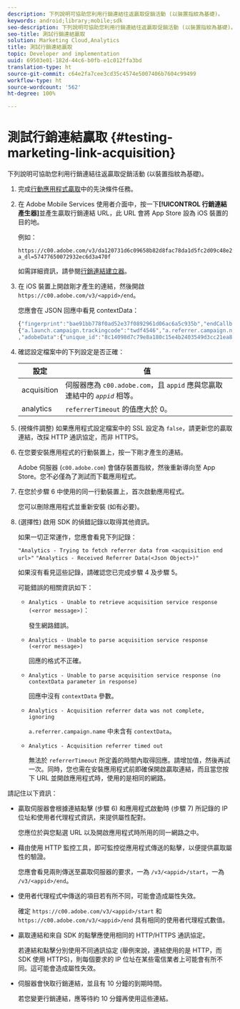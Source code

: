 ```yaml
---
description: 下列說明可協助您利用行銷連結往返贏取促銷活動 (以裝置指紋為基礎)。
keywords: android;library;mobile;sdk
seo-description: 下列說明可協助您利用行銷連結往返贏取促銷活動 (以裝置指紋為基礎)。
seo-title: 測試行銷連結贏取
solution: Marketing Cloud,Analytics
title: 測試行銷連結贏取
topic: Developer and implementation
uuid: 69503e01-182d-44c6-b0fb-e1c012ffa3bd
translation-type: ht
source-git-commit: c64e2fa7cee3cd35c4574e5007406b7604c99499
workflow-type: ht
source-wordcount: '562'
ht-degree: 100%

---
```



# 測試行銷連結贏取 {#testing-marketing-link-acquisition}

下列說明可協助您利用行銷連結往返贏取促銷活動 (以裝置指紋為基礎)。

1. 完成[行動應用程式贏取](/help/ios/acquisition-main/acquisition.md)中的先決條件任務。
1. 在 Adobe Mobile Services 使用者介面中，按一下&#x200B;**[!UICONTROL 行銷連結產生器]**&#x200B;並產生贏取行銷連結 URL，此 URL 會將 App Store 設為 iOS 裝置的目的地。

   例如：

   ```
   https://c00.adobe.com/v3/da120731d6c09658b82d8fac78da1d5fc2d09c48e21b3a55f9e2d7344e08425d/start?a_dl=57477650072932ec6d3a470f
   ```

   如需詳細資訊，請參閱[行銷連結建立器](/help/using/acquisition-main/c-marketing-links-builder/c-marketing-links-builder.md)。


1. 在 iOS 裝置上開啟剛才產生的連結，然後開啟 `https://c00.adobe.com/v3/<appid>/end`。

   您應會在 JSON 回應中看見 contextData：

   ```js
   {"fingerprint":"bae91bb778f0ad52e37f0892961d06ac6a5c935b","endCallbacks":["***"],"timestamp":1464301217,"appguid":"da120731d6c09658b82d8fac78da1d5fc2d09c48e21b3a55f9e2d7344e08425d","contextData":
   {"a.launch.campaign.trackingcode":"twdf4546","a.referrer.campaign.name":"iOS Demo","a.referrer.campaign.trackingcode":"twdf4546"}
   ,"adobeData":{"unique_id":"8c14098d7c79e8a180c15e4b2403549d3cc21ea8","deeplinkid":"57477650072932ec6d3a470f"}}
   ```

1. 確認設定檔案中的下列設定是否正確：

   | 設定 | 值 |
   |--- |--- |
   | acquisition | 伺服器應為 `c00.adobe.com`，且 `appid` 應與您贏取連結中的 *`appid`* 相等。 |
   | analytics | `referrerTimeout` 的值應大於 0。 |

1. (視條件調整) 如果應用程式設定檔案中的 SSL 設定為 `false`，請更新您的贏取連結，改採 HTTP 通訊協定，而非 HTTPS。
1. 在您要安裝應用程式的行動裝置上，按一下剛才產生的連結。

   Adobe 伺服器 (`c00.adobe.com`) 會儲存裝置指紋，然後重新導向至 App Store。您不必僅為了測試而下載應用程式。
1. 在您於步驟 6 中使用的同一行動裝置上，首次啟動應用程式。

   您可以刪除應用程式並重新安裝 (如有必要)。
1. (選擇性) 啟用 SDK 的偵錯記錄以取得其他資訊。

   如果一切正常運作，您應會看見下列記錄：

   `"Analytics - Trying to fetch referrer data from <acquisition end url>"`
   `"Analytics - Received Referrer Data(<Json Object>)"`

   如果沒有看見這些記錄，請確認您已完成步驟 4 及步驟 5。

   可能錯誤的相關資訊如下：

   * `Analytics - Unable to retrieve acquisition service response (<error message>)`：

      發生網路錯誤。

   * `Analytics - Unable to parse acquisition service response (<error message>)`

      回應的格式不正確。

   * `Analytics - Unable to parse acquisition service response (no contextData parameter in response)`

      回應中沒有 `contextData` 參數。

   * `Analytics - Acquisition referrer data was not complete, ignoring`

      `a.referrer.campaign.name` 中未含有 `contextData`。

   * `Analytics - Acquisition referrer timed out`

      無法於 `referrerTimeout` 所定義的時間內取得回應。請增加值，然後再試一次。同時，您也需在安裝應用程式前即確保開啟贏取連結，而且當您按下 URL 並開啟應用程式時，使用的是相同的網路。

請記住以下資訊：

* 贏取伺服器會根據連結點擊 (步驟 6) 和應用程式啟動時 (步驟 7) 所記錄的 IP 位址和使用者代理程式資訊，來提供屬性配對。

   您應位於與您點選 URL 以及開啟應用程式時所用的同一網路之中。

* 藉由使用 HTTP 監控工具，即可監控從應用程式傳送的點擊，以便提供贏取屬性的驗證。

   您應會看見兩則傳送至贏取伺服器的要求，一為 `/v3/<appid>/start`，一為 `/v3/<appid>/end`。

* 使用者代理程式中傳送的項目若有所不同，可能會造成屬性失效。

   確定 `https://c00.adobe.com/v3/<appid>/start` 和 `https://c00.adobe.com/v3/<appid>/end` 具有相同的使用者代理程式數值。

* 贏取連結和來自 SDK 的點擊應使用相同的 HTTP/HTTPS 通訊協定。

   若連結和點擊分別使用不同通訊協定 (舉例來說，連結使用的是 HTTP，而 SDK 使用 HTTPS)，則每個要求的 IP 位址在某些電信業者上可能會有所不同。這可能會造成屬性失效。

* 伺服器會快取行銷連結，並且有 10 分鐘的到期時間。

   若您變更行銷連結，應等待約 10 分鐘再使用這些連結。